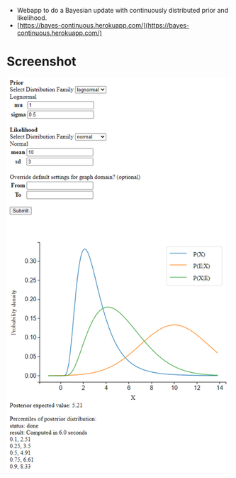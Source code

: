 * Webapp to do a Bayesian update with continuously distributed prior and likelihood.
* [https://bayes-continuous.herokuapp.com/](https://bayes-continuous.herokuapp.com/)

# Screenshot
[![Alt text](/Capture.PNG "Optional title")](https://bayes-continuous.herokuapp.com/)

